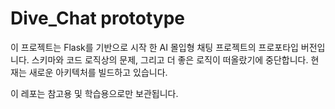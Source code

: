 # Dive_Chat prototype

이 프로젝트는 Flask를 기반으로 시작 한 AI 몰입형 채팅 프로젝트의 프로포타입 버전입니다.
스키마와 코드 로직상의 문제, 그리고 더 좋은 로직이 떠올랐기에 중단합니다.
현재는 새로운 아키텍처를 빌드하고 있습니다.

이 레포는 참고용 및 학습용으로만 보관됩니다.